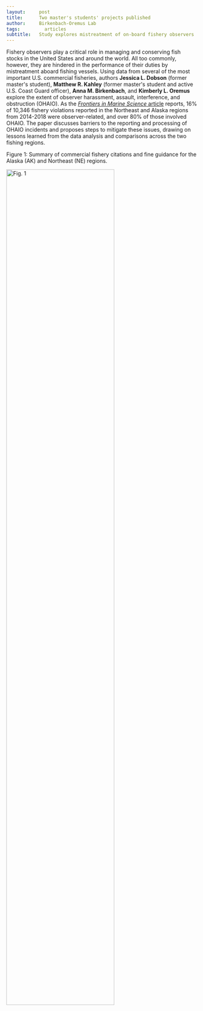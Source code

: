 ```yaml
---
layout:     post
title:      Two master's students' projects published
author:     Birkenbach-Oremus Lab
tags: 		  articles
subtitle:  	Study explores mistreatment of on-board fishery observers
---
```

Fishery observers play a critical role in managing and conserving fish stocks in the United States and around the world. All too commonly, however, they are hindered in the performance of their duties by mistreatment aboard fishing vessels. Using data from several of the most important U.S. commercial fisheries, authors **Jessica L. Dobson** (former master's student), **Matthew R. Kahley** (former master's student and active U.S. Coast Guard officer), **Anna M. Birkenbach**, and **Kimberly L. Oremus** explore the extent of observer harassment, assault, interference, and obstruction (OHAIO). As the [_Frontiers in Marine Science_ article](https://doi.org/10.3389/fmars.2023.1232642) reports, 16% of 10,346 fishery violations reported in the Northeast and Alaska regions from 2014-2018 were observer-related, and over 80% of those involved OHAIO. The paper discusses barriers to the reporting and processing of  OHAIO incidents and proposes steps to mitigate these issues, drawing on lessons learned from the data analysis and comparisons across the two fishing regions.


Figure 1: Summary of commercial fishery citations and fine guidance for the Alaska (AK) and Northeast (NE) regions.

<img src="https://www.frontiersin.org/files/Articles/1232642/fmars-10-1232642-HTML/image_m/fmars-10-1232642-g001.jpg" alt="Fig. 1" width="75%">

